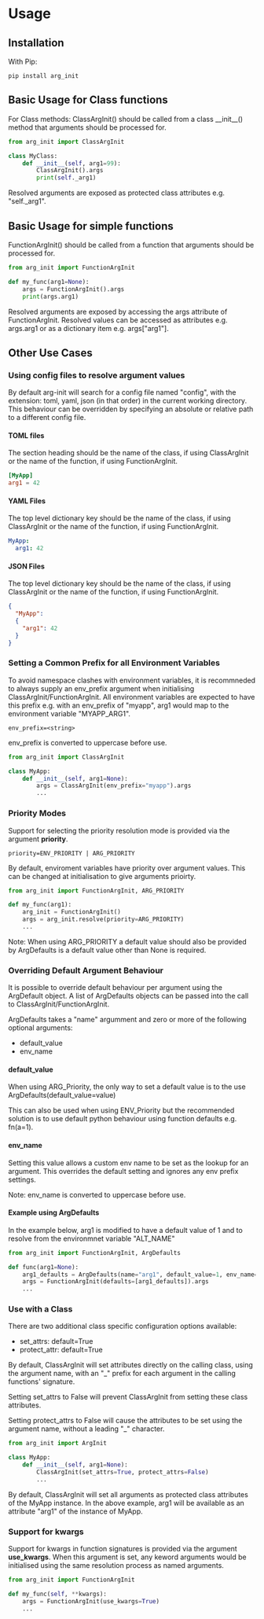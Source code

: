 # Usage

## Installation

With Pip:

```text
pip install arg_init
```

## Basic Usage for Class functions

For Class methods: ClassArgInit() should be called from a class \_\_init\_\_() method that arguments should be processed for.

```python
from arg_init import ClassArgInit

class MyClass:
    def __init__(self, arg1=99):
        ClassArgInit().args
        print(self._arg1)
```

Resolved arguments are exposed as protected class attributes e.g. "self._arg1".

## Basic Usage for simple functions

FunctionArgInit() should be called from a function that arguments should be processed for.

```python
from arg_init import FunctionArgInit

def my_func(arg1=None):
    args = FunctionArgInit().args
    print(args.arg1)
```

Resolved arguments are exposed by accessing the args attribute of FunctionArgInit. Resolved values can be accessed as attributes e.g. args.arg1 or as a dictionary item e.g. args["arg1"].

## Other Use Cases

### Using config files to resolve argument values

By default arg-init will search for a config file named "config", with the extension: toml, yaml, json (in that order) in the current working directory. This behaviour can be overridden by specifying an absolute or relative path to a different config file.

#### TOML files

The section heading should be the name of the class, if using ClassArgInit or the name of the function, if using FunctionArgInit.

```toml
[MyApp]
arg1 = 42
```

#### YAML Files

The top level dictionary key should be the name of the class, if using ClassArgInit or the name of the function, if using FunctionArgInit.

```yaml
MyApp:
  arg1: 42
```

#### JSON Files

The top level dictionary key should be the name of the class, if using ClassArgInit or the name of the function, if using FunctionArgInit.

```json
{
  "MyApp":
  {
    "arg1": 42
  }
}
```

### Setting a Common Prefix for all Environment Variables

To avoid namespace clashes with environment variables, it is recommneded to always supply an env_prefix argument when initialising ClassArgInit/FunctionArgInit. All environment variables are expected to have this prefix e.g. with an env_prefix of "myapp", arg1 would map to the environment variable "MYAPP_ARG1".

```text
env_prefix=<string>
```

env_prefix is converted to uppercase before use.

```python
from arg_init import ClassArgInit

class MyApp:
    def __init__(self, arg1=None):
        args = ClassArgInit(env_prefix="myapp").args
        ...
```

### Priority Modes

Support for selecting the priority resolution mode is provided via the argument **priority**.

```text
priority=ENV_PRIORITY | ARG_PRIORITY
```

By default, enviroment variables have priority over argument values. This can be changed at initialisation to give arguments prioirty.

```python
from arg_init import FunctionArgInit, ARG_PRIORITY

def my_func(arg1):
    arg_init = FunctionArgInit()
    args = arg_init.resolve(priority=ARG_PRIORITY)
    ...
```

Note: When using ARG_PRIORITY a default value should also be provided by ArgDefaults is a default value other than None is required.

### Overriding Default Argument Behaviour

It is possible to override default behaviour per argument using the ArgDefault object. A list of ArgDefaults objects can be passed into the call to ClassArgInit/FunctionArgInit.

ArgDefaults takes a "name" argumment and zero or more of the following optional arguments:

+ default_value
+ env_name

#### default_value

When using ARG_Priority, the only way to set a default value is to the use ArgDefaults(default_value=value)

This can also be used when using ENV_Priority but the recommended solution is to use default python behaviour using function defaults e.g. fn(a=1).

#### env_name

Setting this value allows a custom env name to be set as the lookup for an argument. This overrides the default setting and ignores any env prefix settings.

Note: env_name is converted to uppercase before use.

#### Example using ArgDefaults

In the example below, arg1 is modified to have a default value of 1 and to resolve from the environmnet variable "ALT_NAME"

```python
from arg_init import FunctionArgInit, ArgDefaults

def func(arg1=None):
    arg1_defaults = ArgDefaults(name="arg1", default_value=1, env_name="ALT_NAME")
    args = FunctionArgInit(defaults=[arg1_defaults]).args
    ...
```

### Use with a Class

There are two additional class specific configuration options available:

+ set_attrs: default=True
+ protect_attr: default=True

By default, ClassArgInit will set attributes directly on the calling class, using the argument name, with an "_" prefix for each argument in the calling functions' signature.

Setting set_attrs to False will prevent ClassArgInit from setting these class attributes.

Setting protect_attrs to False will cause the attributes to be set using the argument name, without a leading "_" character.

```python
from arg_init import ArgInit

class MyApp:
    def __init__(self, arg1=None):
        ClassArgInit(set_attrs=True, protect_attrs=False)
        ...
```

By default, ClassArgInit will set all arguments as protected class attributes of the MyApp instance. In the above example, arg1 will be available as an attribute "arg1" of the instance of MyApp.

### Support for kwargs

Support for kwargs in function signatures is provided via the argument **use_kwargs**. When this argument is set, any keword arguments would be initialised using the same resolution process as named arguments.

```python
from arg_init import FunctionArgInit

def my_func(self, **kwargs):
    args = FunctionArgInit(use_kwargs=True)
    ...
```

